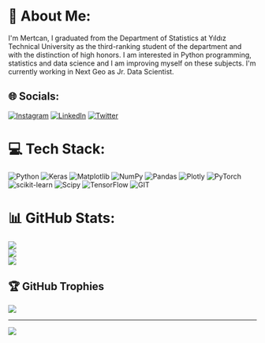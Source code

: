 # 💫 About Me:
I'm Mertcan, I graduated from the Department of Statistics at Yıldız Technical University as the third-ranking student of the department and with the distinction of high honors. I am interested in Python programming, statistics and data science and I am improving myself on these subjects. I'm currently working in Next Geo as Jr. Data Scientist.


## 🌐 Socials:
[![Instagram](https://img.shields.io/badge/Instagram-%23E4405F.svg?logo=Instagram&logoColor=white)](https://instagram.com/demirelmrtcn) [![LinkedIn](https://img.shields.io/badge/LinkedIn-%230077B5.svg?logo=linkedin&logoColor=white)](https://linkedin.com/in/demirelmrtcn) [![Twitter](https://img.shields.io/badge/Twitter-%231DA1F2.svg?logo=Twitter&logoColor=white)](https://twitter.com/demirelmrtcn) 

# 💻 Tech Stack:
![Python](https://img.shields.io/badge/python-3670A0?style=for-the-badge&logo=python&logoColor=ffdd54) ![Keras](https://img.shields.io/badge/Keras-%23D00000.svg?style=for-the-badge&logo=Keras&logoColor=white) ![Matplotlib](https://img.shields.io/badge/Matplotlib-%23ffffff.svg?style=for-the-badge&logo=Matplotlib&logoColor=black) ![NumPy](https://img.shields.io/badge/numpy-%23013243.svg?style=for-the-badge&logo=numpy&logoColor=white) ![Pandas](https://img.shields.io/badge/pandas-%23150458.svg?style=for-the-badge&logo=pandas&logoColor=white) ![Plotly](https://img.shields.io/badge/Plotly-%233F4F75.svg?style=for-the-badge&logo=plotly&logoColor=white) ![PyTorch](https://img.shields.io/badge/PyTorch-%23EE4C2C.svg?style=for-the-badge&logo=PyTorch&logoColor=white) ![scikit-learn](https://img.shields.io/badge/scikit--learn-%23F7931E.svg?style=for-the-badge&logo=scikit-learn&logoColor=white) ![Scipy](https://img.shields.io/badge/SciPy-%230C55A5.svg?style=for-the-badge&logo=scipy&logoColor=%white) ![TensorFlow](https://img.shields.io/badge/TensorFlow-%23FF6F00.svg?style=for-the-badge&logo=TensorFlow&logoColor=white) ![GIT](https://img.shields.io/badge/Git-fc6d26?style=for-the-badge&logo=git&logoColor=white)
# 📊 GitHub Stats:
![](https://github-readme-stats.vercel.app/api?username=demirelmrtcn&theme=dark&hide_border=false&include_all_commits=false&count_private=false)<br/>
![](https://github-readme-streak-stats.herokuapp.com/?user=demirelmrtcn&theme=dark&hide_border=false)<br/>
![](https://github-readme-stats.vercel.app/api/top-langs/?username=demirelmrtcn&theme=dark&hide_border=false&include_all_commits=false&count_private=false&layout=compact)

## 🏆 GitHub Trophies
![](https://github-profile-trophy.vercel.app/?username=demirelmrtcn&theme=discord&no-frame=false&no-bg=false&margin-w=4)

---
[![](https://visitcount.itsvg.in/api?id=demirelmrtcn&icon=2&color=12)](https://visitcount.itsvg.in)
